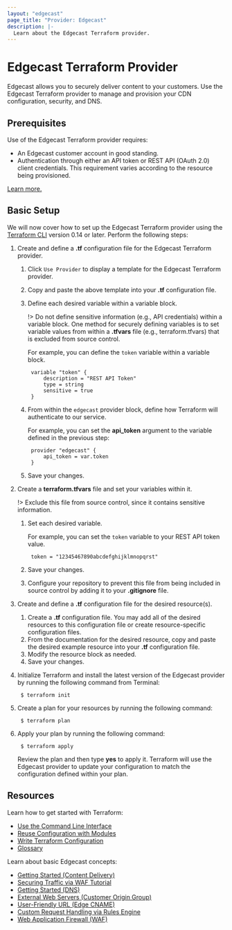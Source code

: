 ```yaml
---
layout: "edgecast"
page_title: "Provider: Edgecast"
description: |-
  Learn about the Edgecast Terraform provider.
---
```

# Edgecast Terraform Provider

Edgecast allows you to securely deliver content to your customers. Use the Edgecast Terraform provider to manage and provision your CDN configuration, security, and DNS.

## Prerequisites
Use of the Edgecast Terraform provider requires:
* An Edgecast customer account in good standing.
* Authentication through either an API token or REST API (OAuth 2.0) client credentials. This requirement varies according to the resource being provisioned.

 [Learn more.](guides/authentication.md)

## Basic Setup
We will now cover how to set up the Edgecast Terraform provider using the [Terraform CLI](https://learn.hashicorp.com/tutorials/terraform/install-cli) version 0.14 or later. Perform the following steps:
1. Create and define a **.tf** configuration file for the Edgecast Terraform provider. 
    1. Click `Use Provider` to display a template for the Edgecast Terraform provider.
    1. Copy and paste the above template into your **.tf** configuration file.
    1. Define each desired variable within a variable block. 

        !> Do not define sensitive information (e.g., API credentials) within a variable block. One method for securely defining variables is to set variable values from within a **.tfvars** file (e.g., terraform.tfvars) that is excluded from source control. 

        For example, you can define the `token` variable within a variable block.

            variable "token" {
                description = "REST API Token" 
                type = string
                sensitive = true
            }
    1. From within the `edgecast` provider block, define how Terraform will authenticate to our service. 

        For example, you can set the **api_token** argument to the variable defined in the previous step:
            
            provider "edgecast" {
                api_token = var.token
            }
    1. Save your changes.
1. Create a **terraform.tfvars** file and set your variables within it.

    !> Exclude this file from source control, since it contains sensitive information. 

    1. Set each desired variable. 

        For example, you can set the `token` variable to your REST API token value.

            token = "12345467890abcdefghijklmnopqrst"
    1. Save your changes.
    1. Configure your repository to prevent this file from being included in source control by adding it to your **.gitignore** file.
1. Create and define a **.tf** configuration file for the desired resource(s).
    1. Create a **.tf** configuration file. You may add all of the desired resources to this configuration file or create resource-specific configuration files.
    1. From the documentation for the desired resource, copy and paste the desired example resource into your **.tf** configuration file.
    1. Modify the resource block as needed.
    1. Save your changes.
1. Initialize Terraform and install the latest version of the Edgecast provider by running the following command from Terminal:

        $ terraform init
1. Create a plan for your resources by running the following command:

        $ terraform plan
1. Apply your plan by running the following command:

        $ terraform apply
    Review the plan and then type **yes** to apply it.
    Terraform will use the Edgecast provider to update your configuration to match the configuration defined within your plan.

## Resources
Learn how to get started with Terraform:
* [Use the Command Line Interface](https://learn.hashicorp.com/collections/terraform/cli)
* [Reuse Configuration with Modules](https://learn.hashicorp.com/collections/terraform/modules)
* [Write Terraform Configuration](https://learn.hashicorp.com/collections/terraform/configuration-language)
* [Glossary](https://www.terraform.io/docs/glossary)

Learn about basic Edgecast concepts:
* [Getting Started (Content Delivery)](https://docs.edgecast.com/cdn/#Getting_Started/GS-Content-Delivery.htm)
* [Securing Traffic via WAF Tutorial](https://docs.edgecast.com/cdn/#Getting_Started/Web-Security-Tutorial.htm)
* [Getting Started (DNS)](https://docs.edgecast.com/cdn/#Route/Tutorials/Route_Tutorials.htm)
* [External Web Servers (Customer Origin Group)](https://docs.edgecast.com/cdn/#Origin_Server_-_File_Storage/Customer-Origin-v2.htm)
* [User-Friendly URL (Edge CNAME)](https://docs.edgecast.com/cdn/#Origin_Server_-_File_Storage/Creating_an_Alias_for_a_CDN_URL.htm)
* [Custom Request Handling via Rules Engine](https://docs.edgecast.com/cdn/#HRE/HRE.htm)
* [Web Application Firewall (WAF)](https://docs.edgecast.com/cdn/#Web-Security/Web-Application-Firewall-WAF.htm)